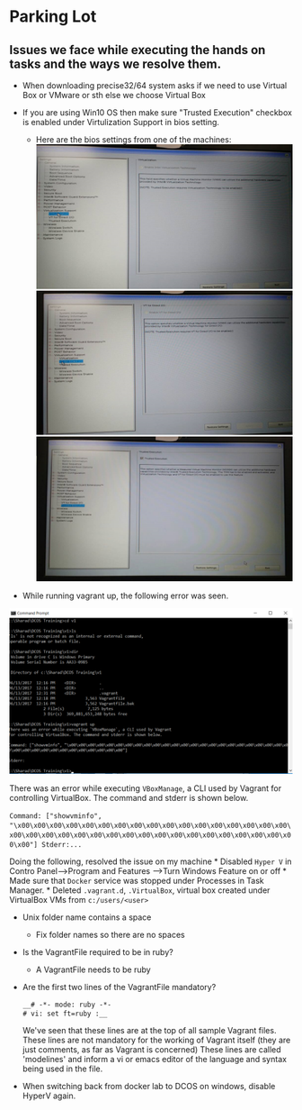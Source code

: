 # Parking Lot

## Issues we face while executing the hands on tasks and the ways we resolve them.

* When downloading precise32/64 system asks if we need to use Virtual Box or VMware or sth else we choose Virtual Box

* If you are using Win10 OS then make sure "Trusted Execution" checkbox is enabled under Virtulization Support in bios setting.
	* Here are the bios settings from one of the machines:
![Bios_setup_1](images/win10_error_images/win10_bios_1.png)
![Bios_setup_2](images/win10_error_images/win10_bios_2.png)
![Bios_setup_3](images/win10_error_images/win10_bios_3.png)

* While running vagrant up, the following error was seen.

![ErrorVagrantUp](images/win10_error_images/Error_vagrant_up.png)
  
  There was an error while executing `VBoxManage`, a CLI used by Vagrant
  for controlling VirtualBox. The command and stderr is shown below.

  `Command: ["showvminfo", "\x00\x00\x00\x00\x00\x00\x00\x00\x00\x00\x00\x00\x00\x00\x00\x00\x00\x00\x00\x00\x00\x00\x00\x00\x00\x00\x00\x00\x00\x00\x00\x00\x00\x00\x00\x00"]
  Stderr:...`

  Doing the following, resolved the issue on my machine
	* Disabled `Hyper V` in Contro Panel-->Program and Features -->Turn Windows Feature on or off
	* Made sure that `Docker` service was stopped under Processes in Task Manager.
	* Deleted `.vagrant.d`, `.VirtualBox`, virtual box created under VirtualBox VMs from `c:/users/<user>`

* Unix folder name contains a space
	* Fix folder names so there are no spaces

* Is the VagrantFile required to be in ruby?
	* A VagrantFile needs to be ruby

* Are the first two lines of the VagrantFile mandatory?
	```
	__# -*- mode: ruby -*-
	# vi: set ft=ruby :__
	```
	We've seen that these lines are at the top of all sample Vagrant files.
	These lines are not mandatory for the working of Vagrant itself (they are just comments, as far as Vagrant is concerned)
	These lines are called 'modelines' and inform a vi or emacs editor of the language and syntax being used in the file.

* When switching back from docker lab to DCOS on windows, disable HyperV again.
